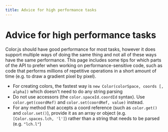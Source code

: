 ```yaml
---
title: Advice for high performance tasks
---
```

# Advice for high performance tasks

Color.js should have good performance for most tasks, however it does support multiple ways of doing the same thing
and not all of these ways have the same performance.
This page includes some tips for which parts of the API to prefer when working on performance-sensitive code,
such as code that performs millions of repetitive operations in a short amount of time
(e.g. to draw a gradient pixel by pixel).

- For creating colors, the fastest way is `new Color(colorSpace, coords [, alpha])` which doesn't need to do any string parsing
- Do not use accessors (the `color.spaceId.coordId` syntax). Use `color.get(coordRef)` and `color.set(coordRef, value)` instead.
- For any method that accepts a coord reference (such as `color.get()` and `color.set()`), provide it as an array or object (e.g. `[Color.spaces.lch, 'l']`) rather than a string that needs to be parsed (e.g. `"lch.l"`)